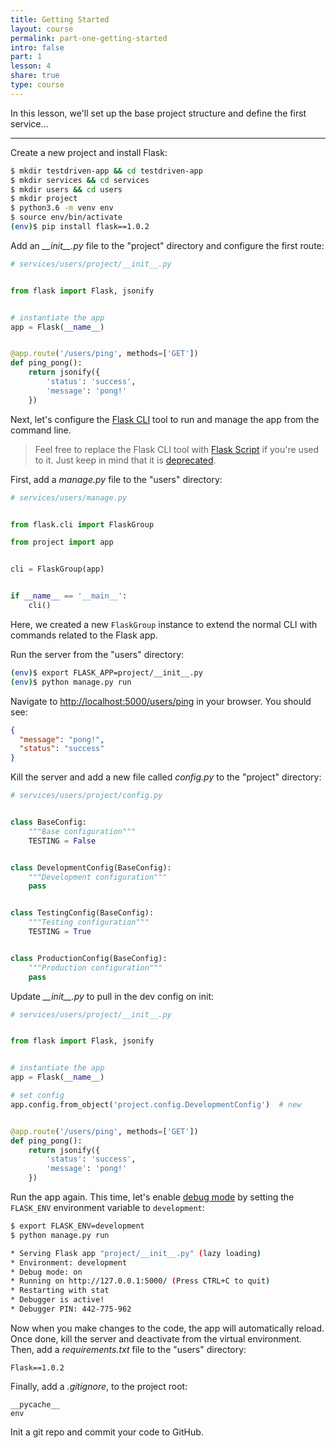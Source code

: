 ```yaml
---
title: Getting Started
layout: course
permalink: part-one-getting-started
intro: false
part: 1
lesson: 4
share: true
type: course
---
```


In this lesson, we'll set up the base project structure and define the first service...

---

Create a new project and install Flask:

```sh
$ mkdir testdriven-app && cd testdriven-app
$ mkdir services && cd services
$ mkdir users && cd users
$ mkdir project
$ python3.6 -m venv env
$ source env/bin/activate
(env)$ pip install flask==1.0.2
```

Add an *\_\_init\_\_.py* file to the "project" directory and configure the first route:

```python
# services/users/project/__init__.py


from flask import Flask, jsonify


# instantiate the app
app = Flask(__name__)


@app.route('/users/ping', methods=['GET'])
def ping_pong():
    return jsonify({
        'status': 'success',
        'message': 'pong!'
    })
```

Next, let's configure the [Flask CLI](http://flask.pocoo.org/docs/1.0/cli/) tool to run and manage the app from the command line.

> Feel free to replace the Flask CLI tool with [Flask Script](https://flask-script.readthedocs.io/en/latest/) if you're used to it. Just keep in mind that it is [deprecated](https://github.com/smurfix/flask-script/issues/172).

First, add a *manage.py* file to the "users" directory:

```python
# services/users/manage.py


from flask.cli import FlaskGroup

from project import app


cli = FlaskGroup(app)


if __name__ == '__main__':
    cli()
```

Here, we created a new `FlaskGroup` instance to extend the normal CLI with commands related to the Flask app.

Run the server from the "users" directory:

```sh
(env)$ export FLASK_APP=project/__init__.py
(env)$ python manage.py run
```

Navigate to [http://localhost:5000/users/ping](http://localhost:5000/users/ping) in your browser. You should see:

```json
{
  "message": "pong!",
  "status": "success"
}
```

Kill the server and add a new file called *config.py* to the "project" directory:

```python
# services/users/project/config.py


class BaseConfig:
    """Base configuration"""
    TESTING = False


class DevelopmentConfig(BaseConfig):
    """Development configuration"""
    pass


class TestingConfig(BaseConfig):
    """Testing configuration"""
    TESTING = True


class ProductionConfig(BaseConfig):
    """Production configuration"""
    pass
```

Update *\_\_init\_\_.py* to pull in the dev config on init:

```python
# services/users/project/__init__.py


from flask import Flask, jsonify


# instantiate the app
app = Flask(__name__)

# set config
app.config.from_object('project.config.DevelopmentConfig')  # new


@app.route('/users/ping', methods=['GET'])
def ping_pong():
    return jsonify({
        'status': 'success',
        'message': 'pong!'
    })
```

Run the app again. This time, let's enable [debug mode](http://flask.pocoo.org/docs/1.0/quickstart/#debug-mode) by setting the `FLASK_ENV` environment variable to `development`:

```sh
$ export FLASK_ENV=development
$ python manage.py run

* Serving Flask app "project/__init__.py" (lazy loading)
* Environment: development
* Debug mode: on
* Running on http://127.0.0.1:5000/ (Press CTRL+C to quit)
* Restarting with stat
* Debugger is active!
* Debugger PIN: 442-775-962
```

Now when you make changes to the code, the app will automatically reload. Once done, kill the server and deactivate from the virtual environment. Then, add a *requirements.txt* file to the "users" directory:

```
Flask==1.0.2
```

Finally, add a *.gitignore*, to the project root:

```
__pycache__
env
```

Init a git repo and commit your code to GitHub.
